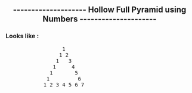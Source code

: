 

<h2 align="center" > -------------------- Hollow Full Pyramid using Numbers  --------------------- </h2>


### Looks like :


  <pre>
                  1
                 1 2
                1   3
               1     4
              1       5
             1         6
            1 2 3 4 5 6 7
  </pre>
  
